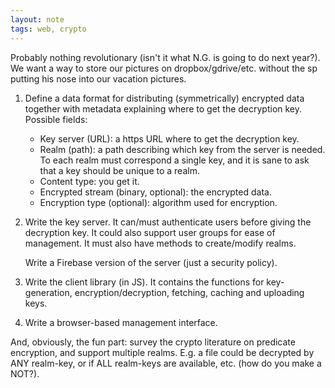 ```yaml
---
layout: note
tags: web, crypto
---
```


Probably nothing revolutionary (isn't it what N.G. is going to do next
year?). We want a way to store our pictures on
dropbox/gdrive/etc. without the sp putting his nose into our vacation
pictures.

1. Define a data format for distributing (symmetrically) encrypted
   data together with metadata explaining where to get the decryption
   key. Possible fields:
   
   - Key server (URL): a https URL where to get the decryption key.
   - Realm (path): a path describing which key from the server is
     needed. To each realm must correspond a single key, and it is
     sane to ask that a key should be unique to a realm.
   - Content type: you get it.
   - Encrypted stream (binary, optional): the encrypted data.
   - Encryption type (optional): algorithm used for encryption.

2. Write the key server. It can/must authenticate users before giving
   the decryption key. It could also support user groups for ease of
   management. It must also have methods to create/modify realms.
   
   Write a Firebase version of the server (just a security policy).

3. Write the client library (in JS). It contains the functions for
   key-generation, encryption/decryption, fetching, caching and
   uploading keys.

4. Write a browser-based management interface.

And, obviously, the fun part: survey the crypto literature on
predicate encryption, and support multiple realms. E.g. a file could
be decrypted by ANY realm-key, or if ALL realm-keys are available,
etc. (how do you make a NOT?).

